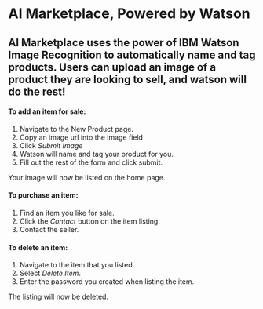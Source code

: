 # AI Marketplace, Powered by Watson
## AI Marketplace uses the power of IBM Watson Image Recognition to automatically name and tag products. Users can upload an image of a product they are looking to sell, and watson will do the rest!

#### To add an item for sale:
1. Navigate to the New Product page.
1. Copy an image url into the image field
1. Click *Submit Image*
1. Watson will name and tag your product for you.
1. Fill out the rest of the form and click submit. 

Your image will now be listed on the home page.


#### To purchase an item:
1. Find an item you like for sale.
1. Click the *Contact* button on the item listing.
1. Contact the seller.


#### To delete an item: 
1. Navigate to the item that you listed.
1. Select *Delete Item*.
1. Enter the password you created when listing the item.

The listing will now be deleted.


